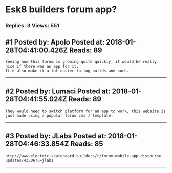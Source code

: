 # Esk8 builders forum app?

### Replies: 3 Views: 551

## \#1 Posted by: Apolo Posted at: 2018-01-28T04:41:00.426Z Reads: 89

```
Seeing how this forum is growing quite quickly, it would be really nice if there was an app for it. 
It'd also make it a lot easier to log builds and such.
```

---
## \#2 Posted by: Lumaci Posted at: 2018-01-28T04:41:55.024Z Reads: 89

```
They would need to switch platform for an app to work, this website is just made using a popular forum cms / template.
```

---
## \#3 Posted by: JLabs Posted at: 2018-01-28T04:46:33.854Z Reads: 85

```
http://www.electric-skateboard.builders/t/forum-mobile-app-discourse-updates/43506?u=jlabs
```

---
